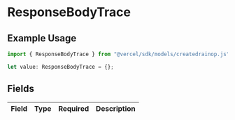 # ResponseBodyTrace

## Example Usage

```typescript
import { ResponseBodyTrace } from "@vercel/sdk/models/createdrainop.js";

let value: ResponseBodyTrace = {};
```

## Fields

| Field       | Type        | Required    | Description |
| ----------- | ----------- | ----------- | ----------- |